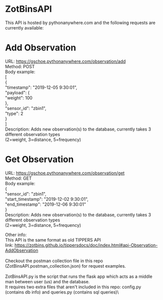 # ZotBinsAPI
This API is hosted by pythonanywhere.com and the following requests are currently available:

Add Observation
===============
URL: https://gschoe.pythonanywhere.com/observation/add \
Method: POST\
Body example:     \
[\
   {\
    "timestamp": "2019-12-05 9:30:01",\
    "payload": {\
        "weight": 100\
    },\
    "sensor_id": "zbin1",\
    "type": 2\
  }\
]\
Description: Adds new observation(s) to the database, currently takes 3 different observation types \
              (2=weight, 3=distance, 5=frequency)


Get Observation
===============
URL: https://gschoe.pythonanywhere.com/observation/get \
Method: GET\
Body example:     \
{\
	"sensor_id": "zbin1",\
	"start_timestamp": "2019-12-02 9:30:01",\
	"end_timestamp": "2019-12-06 9:30:01"\
}\
Description: Adds new observation(s) to the database, currently takes 3 different observation types \
              (2=weight, 3=distance, 5=frequency)
              
              
Other info:\
This API is the same format as old TIPPERS API \
link: https://zotbins.github.io/tippersdocs/doc/index.html#api-Observation-AddObservation \
\
Checkout the postman collection file in this repo (ZotBinsAPI.postman_collection.json) for request examples.\
\
ZotBinsAPI.py is the script that runs the flask app which acts as a middle man between user (us) and the database.\
It requires two extra files that aren't included in this repo: config.py (contains db info) and queries.py (contains sql queries)\

